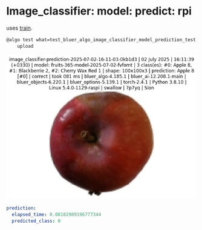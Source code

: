 # Image_classifier: model: predict: rpi

uses [train](../train).

```bash
@algo test what=test_bluer_algo_image_classifier_model_prediction_test \
    upload
```


![image](https://github.com/kamangir/assets/blob/main/image_classifier-prediction-2025-07-02-16-11-03-0kb1d3/prediction.png?raw=true)

```yaml
prediction:
  elapsed_time: 0.08102989196777344
  predicted_class: 0

```
